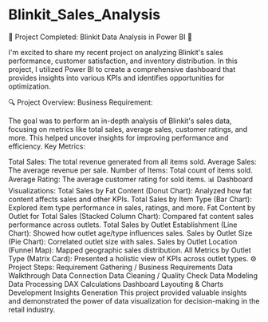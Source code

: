 # Blinkit_Sales_Analysis
🚀 Project Completed: Blinkit Data Analysis in Power BI 🚀

I'm excited to share my recent project on analyzing Blinkit's sales performance, customer satisfaction, and inventory distribution. In this project, I utilized Power BI to create a comprehensive dashboard that provides insights into various KPIs and identifies opportunities for optimization.

🔍 Project Overview:
Business Requirement:

The goal was to perform an in-depth analysis of Blinkit's sales data, focusing on metrics like total sales, average sales, customer ratings, and more. This helped uncover insights for improving performance and efficiency.
Key Metrics:

Total Sales: The total revenue generated from all items sold.
Average Sales: The average revenue per sale.
Number of Items: Total count of items sold.
Average Rating: The average customer rating for sold items.
📊 Dashboard Visualizations:
Total Sales by Fat Content (Donut Chart): Analyzed how fat content affects sales and other KPIs.
Total Sales by Item Type (Bar Chart): Explored item type performance in sales, ratings, and more.
Fat Content by Outlet for Total Sales (Stacked Column Chart): Compared fat content sales performance across outlets.
Total Sales by Outlet Establishment (Line Chart): Showed how outlet age/type influences sales.
Sales by Outlet Size (Pie Chart): Correlated outlet size with sales.
Sales by Outlet Location (Funnel Map): Mapped geographic sales distribution.
All Metrics by Outlet Type (Matrix Card): Presented a holistic view of KPIs across outlet types.
⚙️ Project Steps:
Requirement Gathering / Business Requirements
Data Walkthrough
Data Connection
Data Cleaning / Quality Check
Data Modeling
Data Processing
DAX Calculations
Dashboard Layouting & Charts Development
Insights Generation
This project provided valuable insights and demonstrated the power of data visualization for decision-making in the retail industry. 
